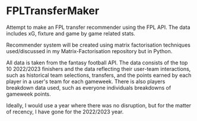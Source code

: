 # FPLTransferMaker
Attempt to make an FPL transfer recommender using the FPL API. The data includes xG, fixture and game by game related stats.

Recommender system will be created using matrix factorisation techniques used/discussed in my Matrix-Factorisation repository but in Python.

All data is taken from the fantasy football API. The data consists of the top 10 2022/2023 finishers and the data reflecting their user-team interactions, such as historical team selections, transfers, and the points earned by each player in a user's team for each gameweek.
There is also players breakdown data used, such as everyone individuals breakdowns of gameweek points.

Ideally, I would use a year where there was no disruption, but for the matter of recency, I have gone for the 2022/2023 year.
